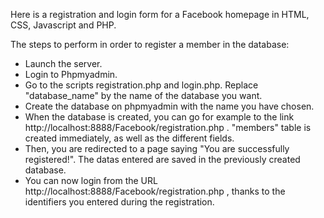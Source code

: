 Here is a registration and login form for a Facebook homepage in HTML, CSS, Javascript and PHP.

The steps to perform in order to register a member in the database: 

- Launch the server.
- Login to Phpmyadmin.
- Go to the scripts registration.php and login.php. Replace "database_name" by the name of the database you want.
- Create the database on phpmyadmin with the name you have chosen.
- When the database is created, you can go for example to the link http://localhost:8888/Facebook/registration.php . "members" table is created immediately, as well as the different fields.
- Then, you are redirected to a page saying "You are successfully registered!". The datas entered are saved in the previously created database.
- You can now login from the URL http://localhost:8888/Facebook/registration.php , thanks to the identifiers you entered during the registration.
